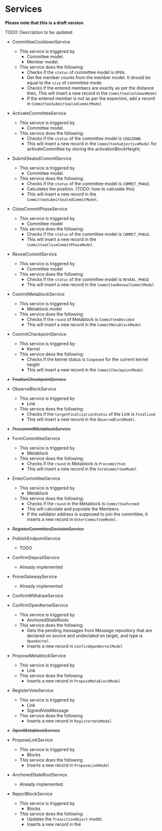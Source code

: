 # Services
**Please note that this is a draft version**

TODO: Description to be updated

- CommitteeCooldownService
    - This service is triggered by
        - Committee model.
        - Member model.
    - This service does the following:
        - Checks if the `status` of committee model is `OPEN`.
        - Get the member counts from the member model. It should be equal to the `size` of committee mode.
        - Checks if the entered members are exactly as per the distance then, This will insert a new record in the `CommitteeCooldownModel`
        - If the entered member is not as per the expection, add a record in `CommitteeSubmitSealedCommitModel`
     
- ActivateCommitteeService
    - This service is triggered by
        - Committee model.
    - This service does the following:
        - Checks if the `status` of the committee model is `COOLDOWN`.
        - This will insert a new record in the `CommitteeSubjectiveModel` for activateCommittee by storing the activationBlockHeight;
        
- SubmitSealedCommitService
    - This service is triggered by
        - Committee model.
    - This service does the following:
        - Checks if the `status` of the committee model is `COMMIT_PHASE`.
        - Calculates the position. (TODO: how to calculate this)
        - This will insert a new record in the `CommitteeSubmitSealedCommitModel`.
- CloseCommitPhaseService
    - This service is triggered by
        - Committee model
    - This service does the following:
        - Checks if the `status` of the committee model is `COMMIT_PHASE`.
        - This will insert a new record in the `CommitteeCloseCommitPhaseModel`
- RevealCommitService
    - This service is triggered by 
        - Committee model
    - This service does the following:
        - Checks if the `status` of the committee model is `REVEAL_PHASE`
        - This will insert a new record in the `CommitteeRevealCommitModel`
- CommitMetablockService
    - This service is triggered by
        - Metablock model
    - This service does the following:
        - Checks if the `round` of Metablock is `CommitteeDecided`
        - This will insert a new record in the `CommitMetablockModel` 
- CommitCheckpointService
    - This service is triggered by:
        - Kernel
    - This service deos the following:
        - Checks if the kernel status is `Coopened` for the current kernel height
        - This will insert a new record in the `CommitCheckpointModel` 
- ~~FinaliseCheckpointService~~
- ObserveBlockService
    - This service is triggered by
        - Link
    - This service does the following:
        - Checks if the `targetFinalizationStatus` of the Link is `Finalized`
        - This will insert a new record in the `ObserveBlockModel`.
- ~~PrecommitMetablockService~~
- FormCommitteeService
    - This service is triggered by
        - Metablock
    - This service does the following:
        - Checks if the `round` in Metablock is `Precommitted`.
        - This will insert a new record in the `FormCommitteeModel`
- EnterCommitteeService
    - This service is triggered by
        - Metablock
    - This service does the following:
        - Checks if the `round` in the Metablock is `CommitteeFormed`
        - This will calculate and populate the Members.
        - If the validator address is supposed to join the committee, it inserts a new record in `EnterCommitteeModel`.
        
- ~~RegisterCommitteeDecisionService~~
- PublishEndpointService
    - TODO
- ConfirmDepositService
    - Already implemented
- ProveGatewayService
    - Already implemented
- ConfirmWithdrawService
- ConfirmOpenKernelService
    - This service is triggered by
        - AnchoredStateRoots
    - This service does the following
        - Gets the pending messages from Message repository that are declared on source and undeclated on target, and type is `OpenKernel`.
        - Inserts a new record in `ConfirmOpenKernelModel`
- ProposeMetablockService
    - This service is triggered by
        - Link
    - This service does the following
        - Inserts a new record in `ProposeMetablockModel`
- RegisterVoteService
    - This service is triggered by
        - Link
        - SignedVoteMessage
    - This service does the following
        - Inserts a new record in  `RegisterVoteModel`
- ~~OpenMetablockService~~
- ProposeLinkService
    - This service is triggered by
        - Blocks
    - This service does the following
        - Inserts a new record in `ProposeLinkModel`
- AnchoredStateRootService
    - Already implemented.

- ReportBlockService
    - This service is triggered by
        - Blocks
    - This service does the following
        - Updates the `TransitionObject` model.
        - Inserts a new record in the 
